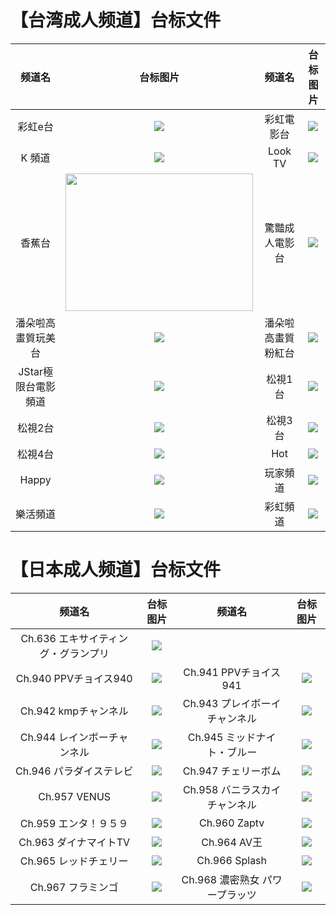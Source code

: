 # 【台湾成人频道】台标文件
|频道名|台标图片|频道名|台标图片|
|:---:|:---:|:---:|:---:|
|彩虹e台|<img src="https://raw.githubusercontent.com/atsushi444/iptv/main/logo/Rainbow E.png">|彩虹電影台|<img src="https://raw.githubusercontent.com/atsushi444/iptv/main/logo/Rainbow Movie.png">|
|K 頻道|<img src="https://raw.githubusercontent.com/atsushi444/iptv/main/logo/k.jpg">|Look TV|<img src="https://raw.githubusercontent.com/atsushi444/iptv/main/logo/look.png">|
|香蕉台|<img src="https://raw.githubusercontent.com/atsushi444/iptv/main/logo/Banana.png" width="300" height="220">|驚豔成人電影台|<img src="https://raw.githubusercontent.com/atsushi444/iptv/main/logo/amazing tv.jpg">|
|潘朵啦高畫質玩美台|<img src="https://raw.githubusercontent.com/atsushi444/iptv/main/logo/pandora perfect.jpg">|潘朵啦高畫質粉紅台|<img src="https://raw.githubusercontent.com/atsushi444/iptv/main/logo/pandora pink.jpg">|
|JStar極限台電影頻道|<img src="https://raw.githubusercontent.com/atsushi444/iptv/main/logo/jstar tv.jpg">|松視1台|<img src="https://raw.githubusercontent.com/atsushi444/iptv/main/logo/sonsee1.jpg">|
|松視2台|<img src="https://raw.githubusercontent.com/atsushi444/iptv/main/logo/SonSee2.png">|松視3台|<img src="https://raw.githubusercontent.com/atsushi444/iptv/main/logo/sonsee3.jpg">|
|松視4台|<img src="https://raw.githubusercontent.com/atsushi444/iptv/main/logo/sonsee4.jpg">|Hot|<img src="https://raw.githubusercontent.com/atsushi444/iptv/main/logo/hot.jpg">|
|Happy|<img src="https://raw.githubusercontent.com/atsushi444/iptv/main/logo/happy.jpg">|玩家頻道|<img src="https://raw.githubusercontent.com/atsushi444/iptv/main/logo/hiplay.jpg">|
|樂活頻道|<img src="https://raw.githubusercontent.com/atsushi444/iptv/main/logo/lohas.jpg">|彩虹頻道|<img src="https://raw.githubusercontent.com/atsushi444/iptv/main/logo/rainbow.jpg">|

# 【日本成人频道】台标文件
|频道名|台标图片|频道名|台标图片|
|:---:|:---:|:---:|:---:|
|Ch.636 エキサイティング・グランプリ|<img src="https://raw.githubusercontent.com/atsushi444/iptv/main/logo/Ch.636.png">||<img src="">|
|Ch.940 PPVチョイス940|<img src="https://raw.githubusercontent.com/atsushi444/iptv/main/logo/Ch.940.png">|Ch.941 PPVチョイス941|<img src="https://raw.githubusercontent.com/atsushi444/iptv/main/logo/Ch.941.png">|
|Ch.942 kmpチャンネル|<img src="https://raw.githubusercontent.com/atsushi444/iptv/main/logo/Ch.942.png">|Ch.943 プレイボーイ チャンネル|<img src="https://raw.githubusercontent.com/atsushi444/iptv/main/logo/Ch.943.png">|
|Ch.944 レインボーチャンネル|<img src="https://raw.githubusercontent.com/atsushi444/iptv/main/logo/Ch.944.png">|Ch.945 ミッドナイト・ブルー|<img src="https://raw.githubusercontent.com/atsushi444/iptv/main/logo/Ch.945.png">|
|Ch.946 パラダイステレビ|<img src="https://raw.githubusercontent.com/atsushi444/iptv/main/logo/Ch.946.png">|Ch.947 チェリーボム|<img src="https://raw.githubusercontent.com/atsushi444/iptv/main/logo/Ch.947.png">|
|Ch.957 VENUS|<img src="https://raw.githubusercontent.com/atsushi444/iptv/main/logo/Ch.957.jpg">|Ch.958 バニラスカイチャンネル|<img src="https://raw.githubusercontent.com/atsushi444/iptv/main/logo/Ch.958.png">|
|Ch.959 エンタ！９５９|<img src="https://raw.githubusercontent.com/atsushi444/iptv/main/logo/Ch.959.png">|Ch.960 Zaptv|<img src="https://raw.githubusercontent.com/atsushi444/iptv/main/logo/Ch.960.png">|
|Ch.963 ダイナマイトTV|<img src="https://raw.githubusercontent.com/atsushi444/iptv/main/logo/Ch.963.png">|Ch.964 AV王|<img src="https://raw.githubusercontent.com/atsushi444/iptv/main/logo/Ch.964.png">|
|Ch.965 レッドチェリー|<img src="https://raw.githubusercontent.com/atsushi444/iptv/main/logo/Ch.965.png">|Ch.966 Splash|<img src="https://raw.githubusercontent.com/atsushi444/iptv/main/logo/Ch.966.png">|
|Ch.967 フラミンゴ|<img src="https://raw.githubusercontent.com/atsushi444/iptv/main/logo/Ch.967.png">|Ch.968 濃密熟女 パワープラッツ|<img src="https://raw.githubusercontent.com/atsushi444/iptv/main/logo/Ch.968.png">|















